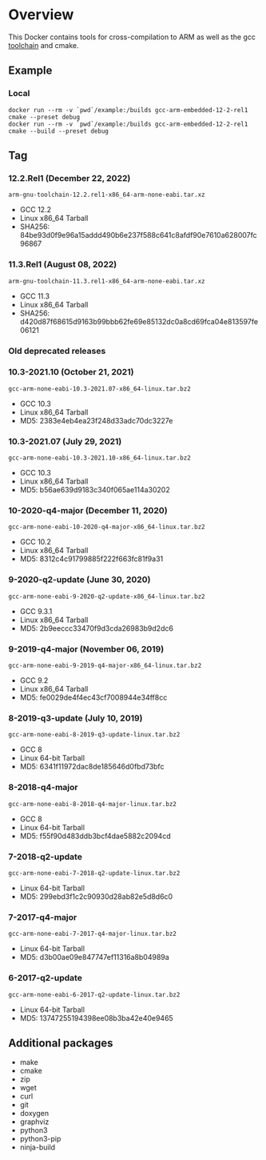 # Overview
This Docker contains tools for cross-compilation to ARM as well as the gcc [toolchain](https://developer.arm.com/tools-and-software/open-source-software/developer-tools/gnu-toolchain/gnu-rm/downloads) and cmake. 

## Example

### Local
```
docker run --rm -v `pwd`/example:/builds gcc-arm-embedded-12-2-rel1 cmake --preset debug
docker run --rm -v `pwd`/example:/builds gcc-arm-embedded-12-2-rel1 cmake --build --preset debug
```

## Tag

### 12.2.Rel1 (December 22, 2022)
`arm-gnu-toolchain-12.2.rel1-x86_64-arm-none-eabi.tar.xz`
* GCC 12.2
* Linux x86_64 Tarball
* SHA256: 84be93d0f9e96a15addd490b6e237f588c641c8afdf90e7610a628007fc96867

### 11.3.Rel1 (August 08, 2022)
`arm-gnu-toolchain-11.3.rel1-x86_64-arm-none-eabi.tar.xz`
* GCC 11.3
* Linux x86_64 Tarball
* SHA256: d420d87f68615d9163b99bbb62fe69e85132dc0a8cd69fca04e813597fe06121

### Old deprecated releases

### 10.3-2021.10 (October 21, 2021)
`gcc-arm-none-eabi-10.3-2021.07-x86_64-linux.tar.bz2`
* GCC 10.3
* Linux x86_64 Tarball
* MD5: 2383e4eb4ea23f248d33adc70dc3227e

### 10.3-2021.07 (July 29, 2021)
`gcc-arm-none-eabi-10.3-2021.10-x86_64-linux.tar.bz2`
* GCC 10.3
* Linux x86_64 Tarball
* MD5: b56ae639d9183c340f065ae114a30202

### 10-2020-q4-major (December 11, 2020)
`gcc-arm-none-eabi-10-2020-q4-major-x86_64-linux.tar.bz2`
* GCC 10.2
* Linux x86_64 Tarball
* MD5: 8312c4c91799885f222f663fc81f9a31

### 9-2020-q2-update (June 30, 2020)
`gcc-arm-none-eabi-9-2020-q2-update-x86_64-linux.tar.bz2`
* GCC 9.3.1
* Linux x86_64 Tarball
* MD5: 2b9eeccc33470f9d3cda26983b9d2dc6

### 9-2019-q4-major (November 06, 2019)
`gcc-arm-none-eabi-9-2019-q4-major-x86_64-linux.tar.bz2`
* GCC 9.2
* Linux x86_64 Tarball
* MD5: fe0029de4f4ec43cf7008944e34ff8cc

### 8-2019-q3-update (July 10, 2019)
`gcc-arm-none-eabi-8-2019-q3-update-linux.tar.bz2`
* GCC 8
* Linux 64-bit Tarball
* MD5: 6341f11972dac8de185646d0fbd73bfc

### 8-2018-q4-major
`gcc-arm-none-eabi-8-2018-q4-major-linux.tar.bz2`
* GCC 8
* Linux 64-bit Tarball
* MD5: f55f90d483ddb3bcf4dae5882c2094cd

### 7-2018-q2-update
`gcc-arm-none-eabi-7-2018-q2-update-linux.tar.bz2`
* Linux 64-bit Tarball
* MD5: 299ebd3f1c2c90930d28ab82e5d8d6c0 

### 7-2017-q4-major 
`gcc-arm-none-eabi-7-2017-q4-major-linux.tar.bz2`
* Linux 64-bit Tarball
* MD5: d3b00ae09e847747ef11316a8b04989a

### 6-2017-q2-update 
`gcc-arm-none-eabi-6-2017-q2-update-linux.tar.bz2`
* Linux 64-bit Tarball
* MD5: 13747255194398ee08b3ba42e40e9465

## Additional packages
* make 
* cmake 
* zip 
* wget 
* curl
* git 
* doxygen 
* graphviz
* python3
* python3-pip
* ninja-build
